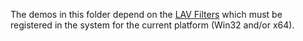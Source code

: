 The demos in this folder depend on the [LAV Filters](https://github.com/Nevcairiel/LAVFilters) which must be registered in the system for the current platform (Win32 and/or x64).
